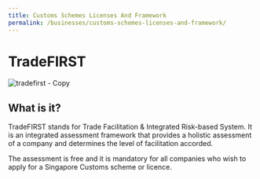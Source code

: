 ```yaml
---
title: Customs Schemes Licenses And Framework
permalink: /businesses/customs-schemes-licenses-and-framework/
---
```

# TradeFIRST

![tradefirst - Copy](https://www.customs.gov.sg/-/media/cus/images/business/tradefirst---copy.jpg)
## What is it?

TradeFIRST stands for Trade Facilitation & Integrated Risk-based System. It is an integrated assessment framework that provides a holistic assessment of a company and determines the level of facilitation accorded.

The assessment is free and it is mandatory for all companies who wish to apply for a Singapore Customs scheme or licence.